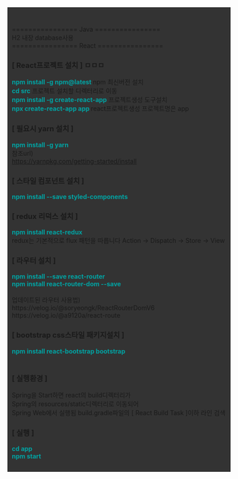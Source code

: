 <div style="background: #333333; padding:10px;">

<br/>================ Java ================<br/>
H2 내장 database사용
<br/>================ React ================<br/>
### [ React프로젝트 설치 ] ㅁㅁㅁ

<b style="color:#00A3A3">npm install -g npm@latest </b> npm 최신버전 설치<br/>
<b style="color:#00A3A3">cd src</b> 프로젝트 설치할 디렉터리로 이동<br/>
<b style="color:#00A3A3">npm install -g create-react-app</b> 프로젝트생성 도구설치<br/>
<b style="color:#00A3A3">npx create-react-app app </b> react프로젝트생성 프로젝트명은 app<br/>

### [ 필요시 yarn 설치 ]
<b style="color:#00A3A3">npm install -g yarn</b><br/>
참조url)<br/>
https://yarnpkg.com/getting-started/install
<br/>

### [ 스타일 컴포넌트 설치 ]
<b style="color:#00A3A3">npm install --save styled-components</b><br/>


### [ redux 리덕스 설치 ]
<b style="color:#00A3A3">npm install react-redux</b><br/>
redux는 기본적으로 flux 패턴을 따릅니다
Action -> Dispatch -> Store -> View

### [ 라우터 설치 ]
<b style="color:#00A3A3">
npm install --save react-router<br/>
npm install react-router-dom --save<br/>
</b><br/>
업데이트된 라우터 사용법)<br/>
https://velog.io/@soryeongk/ReactRouterDomV6
<br/>
https://velog.io/@a9120a/react-route
<br/>

### [ bootstrap css스타일 패키지설치 ]
<b style="color:#00A3A3">
npm install react-bootstrap bootstrap<br/>
</b><br/>

### [ 실행환경 ]
Spring을 Start하면 react의 build디렉터리가 <br/>
Spring의 resources/static디렉터리로 이동되어 <br/>
Spring Web에서 실행됨
build.gradle파일의 [ React Build Task ]이하 라인 검색
### [ 실행 ]
<b style="color:#00A3A3">
cd app<br/>
npm start<br/>
</b><br/>
</div>